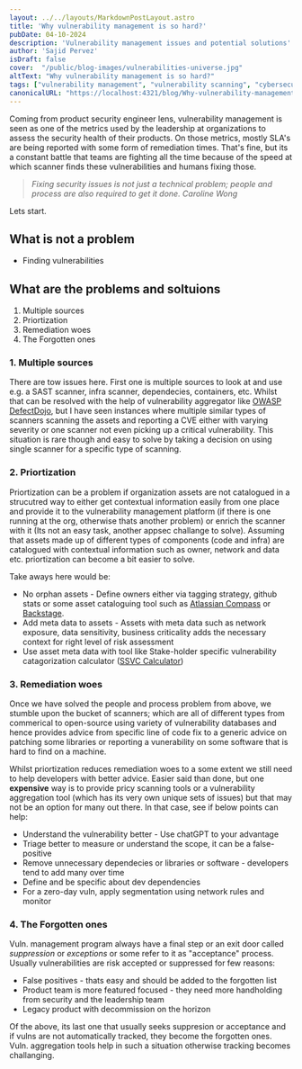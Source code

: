 ```yaml
---
layout: ../../layouts/MarkdownPostLayout.astro
title: 'Why vulnerability management is so hard?'
pubDate: 04-10-2024
description: 'Vulnerability management issues and potential solutions'
author: 'Sajid Pervez'
isDraft: false
cover:  "/public/blog-images/vulnerabilities-universe.jpg"
altText: "Why vulnerability management is so hard?"
tags: ["vulnerability management", "vulnerability scanning", "cybersecurity", "threat detection","patch management", "vulnerability remediation"]
canonicalURL: "https://localhost:4321/blog/Why-vulnerability-management-is-so-hard"
---
```

Coming from product security engineer lens, vulnerability management is seen as one of the metrics used by the leadership at organizations to assess the security health of their products. On those metrics, mostly SLA's are being reported with some form of remediation times. That's fine, but its a constant battle that teams are fighting all the time because of the speed at which scanner finds these vulnerabilities and humans fixing those.

> *Fixing security issues is not just a technical problem; people and process are also required to get it done. Caroline Wong*

Lets start.
## What is not a problem
* Finding vulnerabilities 

## What are the problems and soltuions
1. Multiple sources
2. Priortization
3. Remediation woes
4. The Forgotten ones

### 1. Multiple sources
There are tow issues here. First one is multiple sources to look at and use e.g. a SAST scanner, infra scanner, dependecies, containers, etc. Whilst that can be resolved with the help of vulnerability aggregator like [OWASP DefectDojo](https://www.defectdojo.org/), but I have seen instances where multiple similar types of scanners scanning the assets and reporting a CVE either with varying severity or one scanner not even picking up a critical vulnerability. This situation is rare though and easy to solve by taking a decision on using single scanner for a specific type of scanning.

### 2. Priortization
Priortization can be a problem if organization assets are not catalogued in a strucutred way to either get contextual information easily from one place and provide it to the vulnerability management platform (if there is one running at the org, otherwise thats another problem) or enrich the scanner with it (Its not an easy task, another appsec challange to solve). Assuming that assets made up of different types of components (code and infra) are catalogued with contextual information such as owner, network and data etc. priortization can become a bit easier to solve.

Take aways here would be:
* No orphan assets - Define owners either via tagging strategy, github stats or some asset cataloguing tool such as [Atlassian Compass](https://www.atlassian.com/software/compass) or [Backstage](https://backstage.io/).
* Add meta data to assets - Assets with meta data such as network exposure, data sensitivity, business criticality adds the necessary context for right level of risk assessment
* Use asset meta data with tool like Stake-holder specific vulnerability catagorization calculator ([SSVC Calculator](https://www.cisa.gov/ssvc-calculator))

### 3. Remediation woes
Once we have solved the people and process problem from above, we stumble upon the bucket of scanners; which are all of different types from commerical to open-source using variety of vulnerability databases and hence provides advice from specific line of code fix to a generic advice on patching some libraries or reporting a vunerability on some software that is hard to find on a machine.

Whilst priortization reduces remediation woes to a some extent we still need to help developers with better advice. Easier said than done, but one **expensive** way is to provide pricy scanning tools or a vulnerability aggregation tool (which has its very own unique sets of issues) but that may not be an option for many out there. In that case, see if below points can help:

* Understand the vulnerability better - Use chatGPT to your advantage
* Triage better to measure or understand the scope, it can be a false-positive
* Remove unnecessary dependecies or libraries or software - developers tend to add many over time
* Define and be specific about dev dependencies
* For a zero-day vuln, apply segmentation using network rules and monitor

### 4. The Forgotten ones
Vuln. management program always have a final step or an exit door called *suppression* or *exceptions* or some refer to it as "acceptance" process. Usually vulnerabilities are risk accepted or suppressed for few reasons:

* False positives - thats easy and should be added to the forgotten list
* Product team is more featured focused - they need more handholding from security and the leadership team
* Legacy product with decommission on the horizon

Of the above, its last one that usually seeks suppresion or acceptance and if vulns are not automatically tracked, they become the forgotten ones. Vuln. aggregation tools help in such a situation otherwise tracking becomes challanging.

